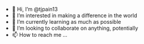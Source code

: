 - 👋 Hi, I’m @tjpain13
- 👀 I’m interested in making a difference in the world
- 🌱 I’m currently learning as much as possible
- 💞️ I’m looking to collaborate on anything, potentially
- 📫 How to reach me ...
